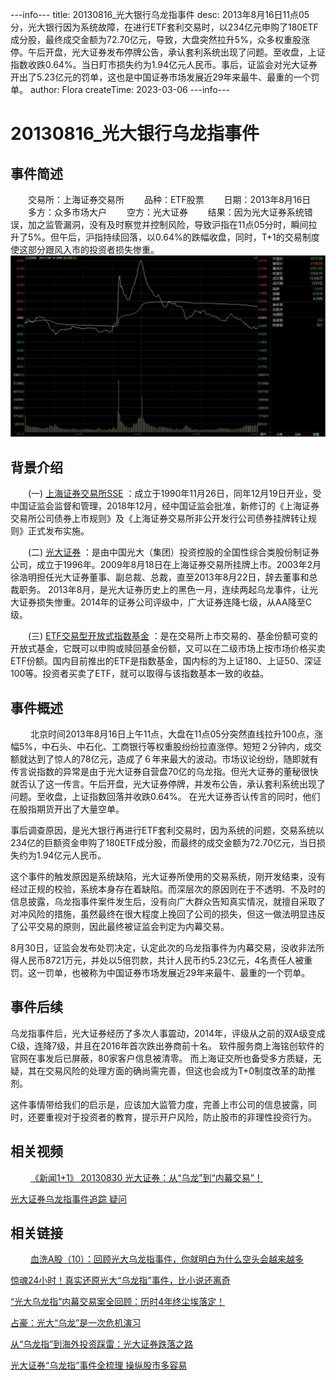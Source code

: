 ---info---
title: 20130816_光大银行乌龙指事件
desc: 2013年8月16日11点05分，光大银行因为系统故障，在进行ETF套利交易时，以234亿元申购了180ETF成分股，最终成交金额为72.70亿元，导致，大盘突然拉升5%，众多权重股涨停。午后开盘，光大证券发布停牌公告，承认套利系统出现了问题。至收盘，上证指数收跌0.64%。当日盯市损失约为1.94亿元人民币。事后，证监会对光大证券开出了5.23亿元的罚单，这也是中国证券市场发展近29年来最牛、最重的一个罚单。
author: Flora
createTime: 2023-03-06
---info---

# 20130816_光大银行乌龙指事件
## 事件简述
　　交易所：上海证券交易所
　　品种：ETF股票
　　日期：2013年8月16日
　　多方：众多市场大户
　　空方：光大证券 
　　结果：因为光大证券系统错误，加之监管漏洞，没有及时察觉并控制风险，导致沪指在11点05分时，瞬间拉升了5%。但午后，沪指持续回落，以0.64%的跌幅收盘，同时，T+1的交易制度使这部分跟风入市的投资者损失惨重。
![ni](/assets/images/guanda.jpg)
## 背景介绍

　　(一) [上海证券交易所SSE](https://baike.baidu.com/item/%E4%B8%8A%E6%B5%B7%E8%AF%81%E5%88%B8%E4%BA%A4%E6%98%93%E6%89%80/1247763?fromModule=lemma-qiyi_sense-lemma ) ：成立于1990年11月26日，同年12月19日开业，受中国证监会监督和管理，2018年12月，经中国证监会批准，新修订的《上海证券交易所公司债券上市规则》及《上海证券交易所非公开发行公司债券挂牌转让规则》正式发布实施。

　　(二) [光大证券](https://baike.baidu.com/item/%E5%85%89%E5%A4%A7%E8%AF%81%E5%88%B8%E8%82%A1%E4%BB%BD%E6%9C%89%E9%99%90%E5%85%AC%E5%8F%B8/3454111?fromtitle=%E5%85%89%E5%A4%A7%E8%AF%81%E5%88%B8&fromid=3274114&fr=aladdin#12) ：是由中国光大（集团）投资控股的全国性综合类股份制证券公司，成立于1996年。2009年8月18日在上海证券交易所挂牌上市。2003年2月徐浩明担任光大证券董事、副总裁、总裁，直至2013年8月22日，辞去董事和总裁职务。 2013年8月，是光大证券历史上的黑色一月，连续两起乌龙事件，让光大证券损失惨重。2014年的证券公司评级中，广大证券连降七级，从AA降至C级。

　　(三) [ETF交易型开放式指数基金](https://baike.baidu.com/item/%E4%BA%A4%E6%98%93%E5%9E%8B%E5%BC%80%E6%94%BE%E5%BC%8F%E6%8C%87%E6%95%B0%E5%9F%BA%E9%87%91/3228983?fromtitle=ETF&fromid=1672390&fr=aladdin) ：是在交易所上市交易的、基金份额可变的开放式基金，它既可以申购或赎回基金份额，又可以在二级市场上按市场价格买卖ETF份额。国内目前推出的ETF是指数基金，国内标的为上证180、上证50、深证100等。投资者买卖了ETF，就可以取得与该指数基本一致的收益。
　
## 事件概述
　　
 北京时间2013年8月16日上午11点，大盘在11点05分突然直线拉升100点，涨幅5%，中石头、中石化、工商银行等权重股纷纷拉直涨停。短短２分钟内，成交额就达到了惊人的78亿元，造成了６年来最大的波动。市场议论纷纷，随即就有传言说指数的异常是由于光大证券自营盘70亿的乌龙指。但光大证券的董秘很快就否认了这一传言。午后开盘，光大证券停牌，并发布公告，承认套利系统出现了问题。至收盘，上证指数回落并收跌0.64%。 在光大证券否认传言的同时，他们在股指期货开出了大量空单。
 
 事后调查原因，是光大银行再进行ETF套利交易时，因为系统的问题，交易系统以234亿的巨额资金申购了180ETF成分股，而最终的成交金额为72.70亿元，当日损失约为1.94亿元人民币。

 这个事件的触发原因是系统缺陷，光大证券所使用的交易系统，刚开发结束，没有经过正规的校验，系统本身存在着缺陷。而深层次的原因则在于不透明、不及时的信息披露，乌龙指事件案件发生后，没有向广大群众告知真实情况，就擅自采取了对冲风险的措施，虽然最终在很大程度上挽回了公司的损失，但这一做法明显违反了公平交易的原则，因此最终被证监会判定为内幕交易。

 8月30日，证监会发布处罚决定，认定此次的乌龙指事件为内幕交易，没收非法所得人民币8721万元，并处以5倍罚款，共计人民币约5.23亿元，4名责任人被重罚。这一罚单，也被称为中国证券市场发展近29年来最牛、最重的一个罚单。

## 事件后续

乌龙指事件后，光大证券经历了多次人事震动，2014年，评级从之前的双A级变成C级，连降7级，并且在2016年首次跌出券商前十名。
软件服务商上海铭创软件的官网在事发后已屏蔽，80家客户信息被清零。
而上海证交所也备受多方质疑，无疑，其在交易风险的处理方面的确尚需完善，但这也会成为T+0制度改革的助推剂。

这件事情带给我们的启示是，应该加大监管力度，完善上市公司的信息披露，同时，还要重视对于投资者的教育，提示开户风险，防止股市的非理性投资行为。
	
## 相关视频
　　
[《新闻1+1》 20130830 光大证券：从“乌龙”到“内幕交易”！](https://tv.cctv.com/2013/08/30/VIDE1377872399806259.shtml )
			
[光大证券乌龙指事件追踪 疑问](https://v.qq.com/x/page/n0012jnxi1y.html)
　　
## 相关链接
　　
[血洗A股（10）：回顾光大乌龙指事件，你就明白为什么空头会越来越多](https://www.jiemian.com/article/346467.html)
			 
[惊魂24小时！真实还原光大“乌龙指”事件，比小说还离奇](https://weibo.com/ttarticle/p/show?id=2309404567216615194662)
			 
[“光大乌龙指”内幕交易案全回顾：历时4年终尘埃落定！](https://www.sohu.com/a/201371515_313170)
			 
[占豪：光大“乌龙”是一次危机演习](https://www.guancha.cn/ZhanHao/2013_08_20_166810.shtml)
			 
[从“乌龙指”到海外投资踩雷：光大证券跌落之路](https://finance.ifeng.com/c/7lXKjrWnmwp)
			 
[光大证券“乌龙指”事件全梳理 操纵股市多容易](http://finance.ce.cn/rolling/201308/16/t20130816_1228181.shtml)
　　
